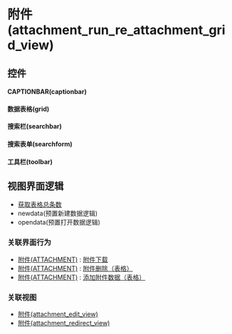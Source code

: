 # 附件(attachment_run_re_attachment_grid_view)  <!-- {docsify-ignore-all} -->



## 控件
#### CAPTIONBAR(captionbar)
#### 数据表格(grid)
#### 搜索栏(searchbar)
#### 搜索表单(searchform)
#### 工具栏(toolbar)

## 视图界面逻辑
  * [获取表格总条数](module/ProdMgmt/idea/uilogic/get_grid_total)
  * newdata(预置新建数据逻辑)
  * opendata(预置打开数据逻辑)


### 关联界面行为
  * [附件(ATTACHMENT)](module/Base/attachment) : [附件下载](module/Base/attachment#界面行为)
  * [附件(ATTACHMENT)](module/Base/attachment) : [附件删除（表格）](module/Base/attachment#界面行为)
  * [附件(ATTACHMENT)](module/Base/attachment) : [添加附件数据（表格）](module/Base/attachment#界面行为)

### 关联视图
  * [附件(attachment_edit_view)](app/view/attachment_edit_view)
  * [附件(attachment_redirect_view)](app/view/attachment_redirect_view)

<script>
 const { createApp } = Vue
  createApp({
    data() {
      return {

      }
    }
  }).use(ElementPlus).mount('#app')
</script>